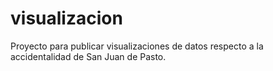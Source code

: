 # visualizacion
Proyecto para publicar visualizaciones de datos respecto a la accidentalidad de San Juan de Pasto.
